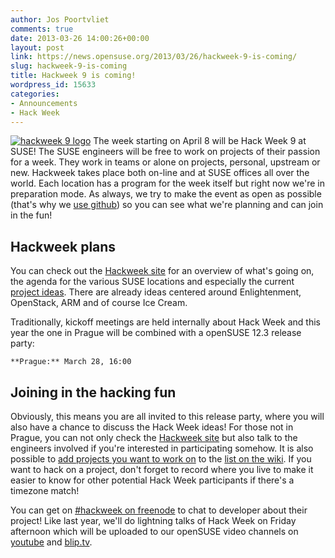 ```yaml
---
author: Jos Poortvliet
comments: true
date: 2013-03-26 14:00:26+00:00
layout: post
link: https://news.opensuse.org/2013/03/26/hackweek-9-is-coming/
slug: hackweek-9-is-coming
title: Hackweek 9 is coming!
wordpress_id: 15633
categories:
- Announcements
- Hack Week
---
```


[![hackweek 9 logo](//news.opensuse.org/wp-content/uploads/2013/03/hackweek.jpg)](//hackweek.suse.com/)
The week starting on April 8 will be Hack Week 9 at SUSE! The SUSE engineers will be free to work on projects of their passion for a week. They work in teams or alone on projects, personal, upstream or new. Hackweek takes place both on-line and at SUSE offices all over the world. Each location has a program for the week itself but right now we're in preparation mode. As always, we try to make the event as open as possible (that's why we [use github](https://github.com/SUSE/hackweek/wiki/_pages)) so you can see what we're planning and can join in the fun!<!-- more -->


## Hackweek plans


You can check out the [Hackweek site](//hackweek.suse.com/) for an overview of what's going on, the agenda for the various SUSE locations and especially the current [project ideas](https://github.com/SUSE/hackweek/wiki/_pages). There are already ideas centered around Enlightenment, OpenStack, ARM and of course Ice Cream.

Traditionally, kickoff meetings are held internally about Hack Week and this year the one in Prague will be combined with a openSUSE 12.3 release party:



	**Prague:** March 28, 16:00




## Joining in the hacking fun


Obviously, this means you are all invited to this release party, where you will also have a chance to discuss the Hack Week ideas! For those not in Prague, you can not only check the [Hackweek site](//hackweek.suse.com/) but also talk to the engineers involved if you're interested in participating somehow. It is also possible to [add projects you want to work on](https://github.com/SUSE/hackweek/wiki#creating-project-pages) to the [list on the wiki](https://github.com/SUSE/hackweek/wiki/_pages). If you want to hack on a project, don't forget to record where you live to make it easier to know for other potential Hack Week participants if there's a timezone match!

You can get on [#hackweek on freenode](irc://freenode.net/#hackweek) to chat to developer about their project! Like last year, we'll do lightning talks of Hack Week on Friday afternoon which will be uploaded to our openSUSE video channels on [youtube](//www.youtube.com/openSUSEtv) and [blip.tv](//blip.tv/openSUSEtv).
